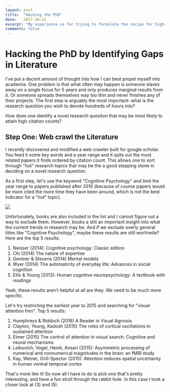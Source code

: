 ```yaml
---
layout: post
title:  "Hacking the PhD"
date:   2017-10-21
excerpt: "My experience so far trying to formulate the recipe for high impact publications."
comments: false
---
```


# Hacking the PhD by Identifying Gaps in Literature
I've put a decent amount of thought into how I can best propel myself into academia. One problem is that what often may happen is someone slaves away on a single focus for 5 years and only produces marginal results from it. Or someone spreads themselves way too thin and never finishes any of their projects. The first step is arguably the most important: what is the research question you wish to devote hundreds of hours into?

How does one identify a novel research question that may be most likely to attain high citation counts?

## Step One: Web crawl the Literature
I recently discovered and modified a web crawler built for google scholar. You feed it some key words and a year range and it spits out the most related papers it finds ordered by citation count. This allows one to sort through "hot" research topics that may be the a good stepping stone in deciding on a novel research question.

As a first step, let's use the keyword "Cognitive Psychology" and limit the year range to papers published after 2010 (because of course papers would be more cited the more time they have been around, which is not the best indicator for a "hot" topic).

<img src="https://puu.sh/y3B4b/29003c94d4.png">

Unfortunately, books are also included in the list and I cannot figure out a way to exclude them. However, books a still an important insight into what the current trends in research may be. And if we exclude overly general titles like "Cognitive Psychology", maybe these results are still worthwile? Here are the top 5 results:

1. Neisser (2014): Cognitive psychology: Classic edition
2. Chi (2014) The nature of expertise
3. Gentner & Stevens (2014) Mental models
4. Wyer (2014) The automaticity of everyday life: Advances in social cognition
5. Ellis & Young (2013): Human cognitive neuropsychology: A textbook with readings

Yeah, these results aren't helpful at all are they. We need to be much more specific.

Let's try restricting the earliest year to 2015 and searching for "visual attention fmri". Top 5 results:

1. Humphreys & Riddoch (2016) A Reader in Visual Agnosia
2. Clayton, Yeung, Kadosh (2015) The roles of cortical oscillations in sustained attention
3. Elmer (2015) The control of attention in visual search: Cognitive and neural mechanisms
4. Leibovich, Vogel, Henik, Ansari (2015): Asymmetric processing of numerical and nonnumerical magnitudes in the brain: an fMRI study 
5. Kay, Weiner, Grill-Spector (2015): Attention reduces spatial uncertainty in human ventral temporal cortex

That's more like it! So now all I have to do is pick one that's pretty interesting, and have a fun stroll through the rabbit hole. In this case I took a closer look at (3) and (5).
